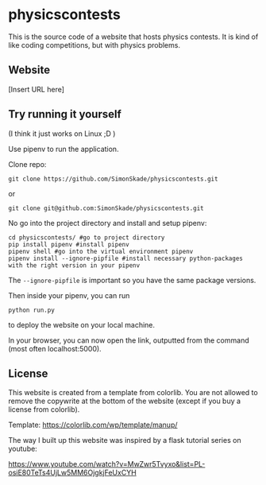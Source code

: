 # physicscontests

This is the source code of a website that hosts physics contests. It is kind of like coding competitions, but with physics problems.

## Website

[Insert URL here]

## Try running it yourself

(I think it just works on Linux ;D )

Use pipenv to run the application.

Clone repo:

```
git clone https://github.com/SimonSkade/physicscontests.git
```

or 

```
git clone git@github.com:SimonSkade/physicscontests.git
```

No go into the project directory and install and setup pipenv:

```
cd physicscontests/ #go to project directory
pip install pipenv #install pipenv
pipenv shell #go into the virtual environment pipenv
pipenv install --ignore-pipfile #install necessary python-packages with the right version in your pipenv
```

The `--ignore-pipfile` is important so you have the same package versions.

Then inside your pipenv, you can run

```
python run.py
```

to deploy the website on your local machine.

In your browser, you can now open the link, outputted from the command (most often localhost:5000).

## License

This website is created from a template from colorlib. You are not allowed to remove the copywrite at the bottom of the website (except if you buy a license from colorlib).

Template: https://colorlib.com/wp/template/manup/

The way I built up this website was inspired by a flask tutorial series on youtube:

https://www.youtube.com/watch?v=MwZwr5Tvyxo&list=PL-osiE80TeTs4UjLw5MM6OjgkjFeUxCYH


